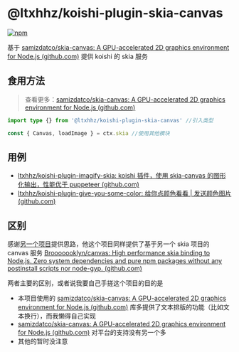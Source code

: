 # @ltxhhz/koishi-plugin-skia-canvas

[![npm](https://img.shields.io/npm/v/@ltxhhz/koishi-plugin-skia-canvas?style=flat-square)](https://www.npmjs.com/package/@ltxhhz/koishi-plugin-skia-canvas)

基于 [samizdatco/skia-canvas: A GPU-accelerated 2D graphics environment for Node.js (github.com)](https://github.com/samizdatco/skia-canvas) 提供 koishi 的 skia 服务

## 食用方法

> 查看更多：[samizdatco/skia-canvas: A GPU-accelerated 2D graphics environment for Node.js (github.com)](https://github.com/samizdatco/skia-canvas)

```ts
import type {} from '@ltxhhz/koishi-plugin-skia-canvas' //引入类型

const { Canvas, loadImage } = ctx.skia //使用其他模块
```

## 用例

* [ltxhhz/koishi-plugin-imagify-skia: koishi 插件，使用 skia-canvas 的图形化输出，性能优于 puppeteer (github.com)](https://github.com/ltxhhz/koishi-plugin-imagify-skia)
* [ltxhhz/koishi-plugin-give-you-some-color: 给你点颜色看看 | 发送颜色图片 (github.com)](https://github.com/ltxhhz/koishi-plugin-give-you-some-color)

## 区别

感谢[另一个项目](https://github.com/Kokoro-js/koishi-plugin-skia-canvas)提供思路，他这个项目同样提供了基于另一个 skia 项目的 canvas 服务 [Brooooooklyn/canvas: High performance skia binding to Node.js. Zero system dependencies and pure npm packages without any postinstall scripts nor node-gyp. (github.com)](https://github.com/Brooooooklyn/canvas)

两者主要的区别，或者说我要自己手搓这个项目的目的是

- 本项目使用的 [samizdatco/skia-canvas: A GPU-accelerated 2D graphics environment for Node.js (github.com)](https://github.com/samizdatco/skia-canvas) 库多提供了文本排版的功能（比如文本换行），而我懒得自己实现
- [samizdatco/skia-canvas: A GPU-accelerated 2D graphics environment for Node.js (github.com)](https://github.com/samizdatco/skia-canvas) 对平台的支持没有另一个多
- 其他的暂时没注意
